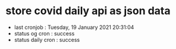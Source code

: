 # store covid daily api as json data

- last cronjob : Tuesday, 19 January 2021 20:31:04
- status og cron : success
- status daily cron : success
      
      